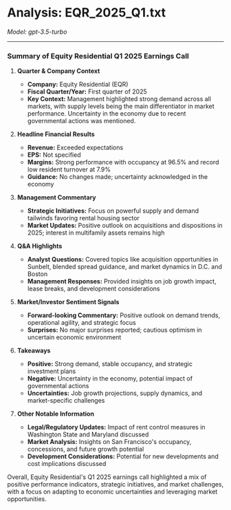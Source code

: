 # Analysis: EQR_2025_Q1.txt

*Model: gpt-3.5-turbo*

---

### Summary of Equity Residential Q1 2025 Earnings Call

1. **Quarter & Company Context**
   - **Company:** Equity Residential (EQR)
   - **Fiscal Quarter/Year:** First quarter of 2025
   - **Key Context:** Management highlighted strong demand across all markets, with supply levels being the main differentiator in market performance. Uncertainty in the economy due to recent governmental actions was mentioned.

2. **Headline Financial Results**
   - **Revenue:** Exceeded expectations
   - **EPS:** Not specified
   - **Margins:** Strong performance with occupancy at 96.5% and record low resident turnover at 7.9%
   - **Guidance:** No changes made; uncertainty acknowledged in the economy

3. **Management Commentary**
   - **Strategic Initiatives:** Focus on powerful supply and demand tailwinds favoring rental housing sector
   - **Market Updates:** Positive outlook on acquisitions and dispositions in 2025; interest in multifamily assets remains high

4. **Q&A Highlights**
   - **Analyst Questions:** Covered topics like acquisition opportunities in Sunbelt, blended spread guidance, and market dynamics in D.C. and Boston
   - **Management Responses:** Provided insights on job growth impact, lease breaks, and development considerations

5. **Market/Investor Sentiment Signals**
   - **Forward-looking Commentary:** Positive outlook on demand trends, operational agility, and strategic focus
   - **Surprises:** No major surprises reported; cautious optimism in uncertain economic environment

6. **Takeaways**
   - **Positive:** Strong demand, stable occupancy, and strategic investment plans
   - **Negative:** Uncertainty in the economy, potential impact of governmental actions
   - **Uncertainties:** Job growth projections, supply dynamics, and market-specific challenges

7. **Other Notable Information**
   - **Legal/Regulatory Updates:** Impact of rent control measures in Washington State and Maryland discussed
   - **Market Analysis:** Insights on San Francisco's occupancy, concessions, and future growth potential
   - **Development Considerations:** Potential for new developments and cost implications discussed

Overall, Equity Residential's Q1 2025 earnings call highlighted a mix of positive performance indicators, strategic initiatives, and market challenges, with a focus on adapting to economic uncertainties and leveraging market opportunities.